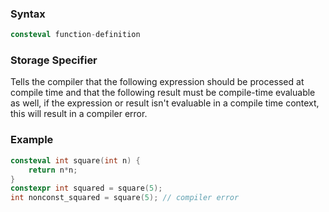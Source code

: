 ### Syntax
```c++
consteval function-definition
```
### Storage Specifier
Tells the compiler that the following expression should be processed at compile time and that the following result must be compile-time evaluable as well, if the expression or result isn't evaluable in a compile time context, this will result in a compiler error.
### Example
```c++
consteval int square(int n) {
	return n*n;
}
constexpr int squared = square(5);
int nonconst_squared = square(5); // compiler error
```
